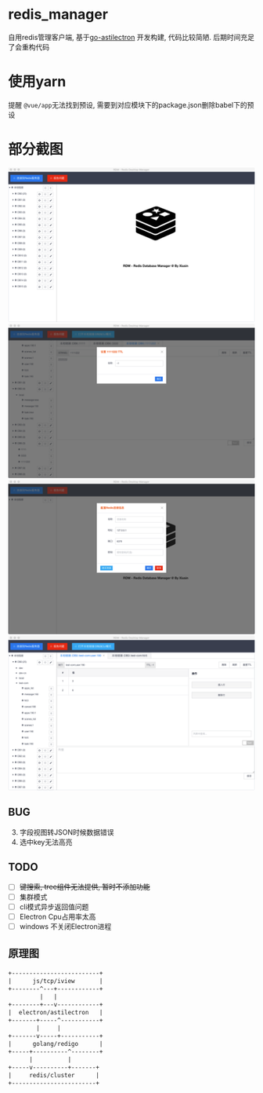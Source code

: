 # redis_manager #
自用redis管理客户端,  基于[go-astilectron](https://github.com/asticode/go-astilectron.git) 开发构建, 代码比较简陋. 后期时间充足了会重构代码

# 使用yarn #
提醒 `@vue/app`无法找到预设, 需要到对应模块下的package.json删除babel下的预设

# 部分截图 #
![](images/image1.png)
![](images/image2.png)
![](images/image3.png)
![](images/image4.png)

## BUG ##
3. 字段视图转JSON时候数据错误
4. 选中key无法高亮

## TODO ##
- [ ] ~~键搜索, tree组件无法提供, 暂时不添加功能~~
- [ ] 集群模式
- [ ] cli模式异步返回值问题
- [ ] Electron Cpu占用率太高
- [ ] windows 不关闭Electron进程
## 原理图 ##
```
+-------------------------+
|      js/tcp/iview       |
+--------^---+------------+
         |   |
+--------+---v------------+
|  electron/astilectron   |
+-------+-----^-----------+
        |     |
+-------v-----+-----------+
|      golang/redigo      |
+-----+----------^--------+
      |          |
+-----v----------+-------+
|     redis/cluster      |
+------------------------+
```
